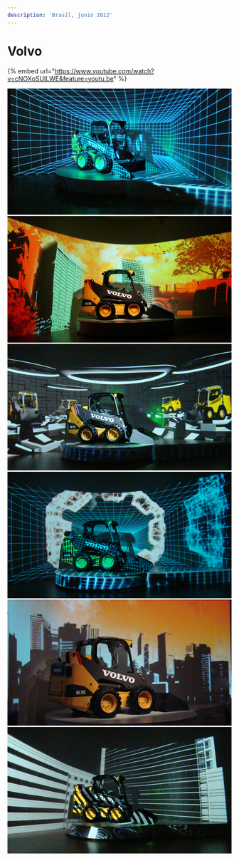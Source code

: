 ```yaml
---
description: 'Brasil, junio 2012'
---
```


# Volvo

{% embed url="https://www.youtube.com/watch?v=cNOXoSUILWE&feature=youtu.be" %}

![](../../../.gitbook/assets/mf-2012-06-br-volvo-01.jpg) ![](../../../.gitbook/assets/mf-2012-06-br-volvo-02.jpg) ![](../../../.gitbook/assets/mf-2012-06-br-volvo-03.jpg) ![](../../../.gitbook/assets/mf-2012-06-br-volvo-04.jpg) ![](../../../.gitbook/assets/mf-2012-06-br-volvo-05.jpg) ![](../../../.gitbook/assets/mf-2012-06-br-volvo-06.jpg)



